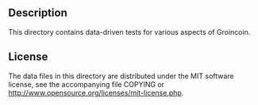 Description
------------

This directory contains data-driven tests for various aspects of Groincoin.

License
--------

The data files in this directory are distributed under the MIT software
license, see the accompanying file COPYING or
http://www.opensource.org/licenses/mit-license.php.

